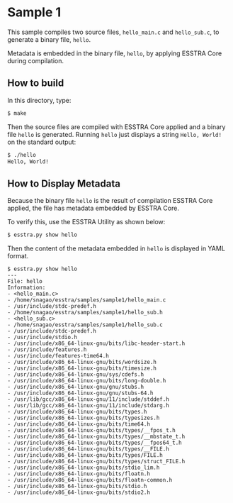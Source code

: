 # Sample 1

This sample compiles two source files, `hello_main.c` and `hello_sub.c`, to
generate a binary file, `hello`.

Metadata is embedded in the binary file, `hello`, by applying ESSTRA Core during
compilation.

## How to build

In this directory, type:

```sh
$ make
```

Then the source files are compiled with ESSTRA Core applied and a binary file
`hello` is generated.
Running `hello` just displays a string `Hello, World!` on the standard output:

```sh
$ ./hello
Hello, World!
```

## How to Display Metadata

Because the binary file `hello` is the result of compilation ESSTRA Core applied,
the file has metadata embedded by ESSTRA Core.

To verify this, use the ESSTRA Utility as shown below:

```sh
$ esstra.py show hello
```

Then the content of the metadata embedded in `hello` is displayed in YAML format.

```
$ esstra.py show hello
---
File: hello
Information:
- <hello_main.c>
- /home/snagao/esstra/samples/sample1/hello_main.c
- /usr/include/stdc-predef.h
- /home/snagao/esstra/samples/sample1/hello_sub.h
- <hello_sub.c>
- /home/snagao/esstra/samples/sample1/hello_sub.c
- /usr/include/stdc-predef.h
- /usr/include/stdio.h
- /usr/include/x86_64-linux-gnu/bits/libc-header-start.h
- /usr/include/features.h
- /usr/include/features-time64.h
- /usr/include/x86_64-linux-gnu/bits/wordsize.h
- /usr/include/x86_64-linux-gnu/bits/timesize.h
- /usr/include/x86_64-linux-gnu/sys/cdefs.h
- /usr/include/x86_64-linux-gnu/bits/long-double.h
- /usr/include/x86_64-linux-gnu/gnu/stubs.h
- /usr/include/x86_64-linux-gnu/gnu/stubs-64.h
- /usr/lib/gcc/x86_64-linux-gnu/11/include/stddef.h
- /usr/lib/gcc/x86_64-linux-gnu/11/include/stdarg.h
- /usr/include/x86_64-linux-gnu/bits/types.h
- /usr/include/x86_64-linux-gnu/bits/typesizes.h
- /usr/include/x86_64-linux-gnu/bits/time64.h
- /usr/include/x86_64-linux-gnu/bits/types/__fpos_t.h
- /usr/include/x86_64-linux-gnu/bits/types/__mbstate_t.h
- /usr/include/x86_64-linux-gnu/bits/types/__fpos64_t.h
- /usr/include/x86_64-linux-gnu/bits/types/__FILE.h
- /usr/include/x86_64-linux-gnu/bits/types/FILE.h
- /usr/include/x86_64-linux-gnu/bits/types/struct_FILE.h
- /usr/include/x86_64-linux-gnu/bits/stdio_lim.h
- /usr/include/x86_64-linux-gnu/bits/floatn.h
- /usr/include/x86_64-linux-gnu/bits/floatn-common.h
- /usr/include/x86_64-linux-gnu/bits/stdio.h
- /usr/include/x86_64-linux-gnu/bits/stdio2.h
```
